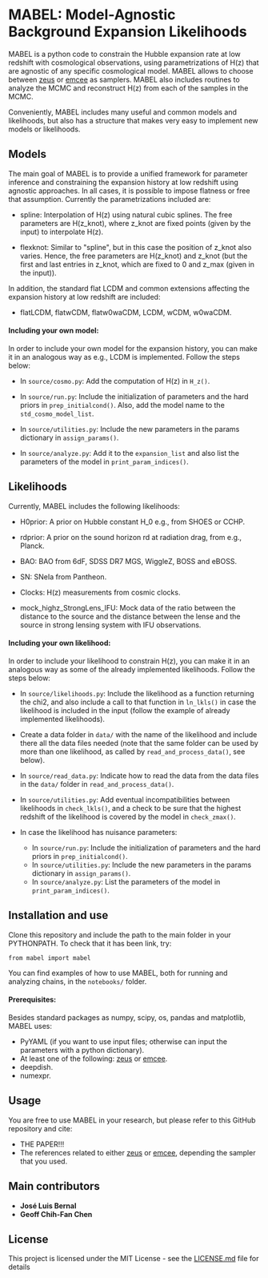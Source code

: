 # MABEL: Model-Agnostic Background Expansion Likelihoods

MABEL is a python code to constrain the Hubble expansion rate at low redshift with cosmological observations, using parametrizations of H(z) that are agnostic of any specific cosmological model. MABEL allows to choose between [zeus](https://github.com/minaskar/zeus) or [emcee](https://emcee.readthedocs.io/en/stable/) as samplers. MABEL also includes routines to analyze the MCMC and reconstruct H(z) from each of the samples in the MCMC.

Conveniently, MABEL includes many useful and common models and likelihoods, but also has a structure that makes very easy to implement new models or likelihoods. 

## Models

The main goal of MABEL is to provide a unified framework for parameter inference and constraining the expansion history at low redshift using agnostic approaches. In all cases, it is possible to impose flatness or free that assumption. Currently the parametrizations included are:

- spline: Interpolation of H(z) using natural cubic splines. The free parameters are H(z_knot), where z_knot are fixed points (given by the input) to interpolate H(z).

- flexknot: Similar to "spline", but in this case the position of z_knot also varies. Hence, the free parameters are H(z_knot) and z_knot (but the first and last entries in z_knot, which are fixed to 0 and z_max (given in the input)). 

In addition, the standard flat LCDM and common extensions affecting the expansion history at low redshift are included:

- flatLCDM, flatwCDM, flatw0waCDM, LCDM, wCDM, w0waCDM.

#### Including your own model:

In order to include your own model for the expansion history, you can make it in an analogous way as e.g., LCDM is implemented. Follow the steps below:

- In `source/cosmo.py`: Add the computation of H(z) in `H_z()`.

- In `source/run.py`: Include the initialization of parameters and the hard priors in `prep_initialcond()`. Also, add the model name to the `std_cosmo_model_list`.

- In `source/utilities.py`: Include the new parameters in the params dictionary in `assign_params()`.

- In `source/analyze.py`: Add it to the `expansion_list` and also list the parameters of the model in `print_param_indices()`.

## Likelihoods

Currently, MABEL includes the following likelihoods:

- H0prior: A prior on Hubble constant H_0 e.g., from SHOES or CCHP.

- rdprior: A prior on the sound horizon rd at radiation drag, from e.g., Planck.

- BAO: BAO from 6dF, SDSS DR7 MGS, WiggleZ, BOSS and eBOSS.

- SN: SNeIa from Pantheon.

- Clocks: H(z) measurements from cosmic clocks.

- mock_highz_StrongLens_IFU: Mock data of the ratio between the distance to the source and the distance between the lense and the source in strong lensing system with IFU observations.

#### Including your own likelihood:

In order to include your likelihood to constrain H(z), you can make it in an analogous way as some of the already implemented likelihoods. Follow the steps below:

- In `source/likelihoods.py`: Include the likelihood as a function returning the chi2, and also include a call to that function in `ln_lkls()` in case the likelihood is included in the input (follow the example of already implemented likelihoods).

- Create a data folder in `data/` with the name of the likelihood and include there all the data files needed (note that the same folder can be used by more than one likelihood, as called by `read_and_process_data()`, see below).

- In `source/read_data.py`: Indicate how to read the data from the data files in the `data/` folder in `read_and_process_data()`.

- In `source/utilities.py`: Add eventual incompatibilities between likelihoods in `check_lkls()`, and a check to be sure that the highest redshift of the likelihood is covered by the model in `check_zmax()`.

- In case the likelihood has nuisance parameters:
    - In `source/run.py`: Include the initialization of parameters and the hard priors in `prep_initialcond()`.
    - In `source/utilities.py`: Include the new parameters in the params dictionary in `assign_params()`.
    - In `source/analyze.py`: List the parameters of the model in `print_param_indices()`.
    
## Installation and use

Clone this repository and include the path to the main folder in your PYTHONPATH. To check that it has been link, try:

```
from mabel import mabel
```

You can find examples of how to use MABEL, both for running and analyzing chains, in the `notebooks/` folder.

#### Prerequisites:

Besides standard packages as numpy, scipy, os, pandas and matplotlib, MABEL uses:

- PyYAML (if you want to use input files; otherwise can input the parameters with a python dictionary).
- At least one of the following: [zeus](https://github.com/minaskar/zeus) or [emcee](https://emcee.readthedocs.io/en/stable/).
- deepdish.
- numexpr.

## Usage

You are free to use MABEL in your research, but please refer to this GitHub repository and cite:

- THE PAPER!!!
- The references related to either [zeus](https://github.com/minaskar/zeus) or [emcee](https://emcee.readthedocs.io/en/stable/), depending the sampler that you used.

## Main contributors

* **José Luis Bernal**
* **Geoff Chih-Fan Chen**

## License

This project is licensed under the MIT License - see the [LICENSE.md](LICENSE.md) file for details






